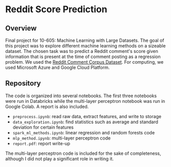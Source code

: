 # Reddit Score Prediction

## Overview
Final project for 10-605: Machine Learning with Large Datasets. The goal of this
project was to explore different machine learning methods on a sizeable dataset.
The chosen task was to predict a Reddit comment's score given information that
is present at the time of comment posting as a regression problem. We used the
[Reddit Comment Corpus Dataset](https://files.pushshift.io/reddit/comments/).
For computing, we used Microsoft Azure and Google Cloud Platform.

## Repository
The code is organized into several notebooks. The first three notebooks were 
run in Databricks while the multi-layer perceptron notebook was run in Google
Colab. A report is also included.

- `preprocess.ipynb`: read raw data, extract features, and write to storage
- `data_exploration.ipynb`: find statistics such as average and standard 
  deviation for certain features
- `spark_ml_methods.ipynb`: linear regression and random forests code
- `mlp_method.ipynb`: multi-layer perceptron code
- `report.pdf`: report write-up

The multi-layer perceptron code is included for the sake of completeness, 
although I did not play a significant role in writing it.
